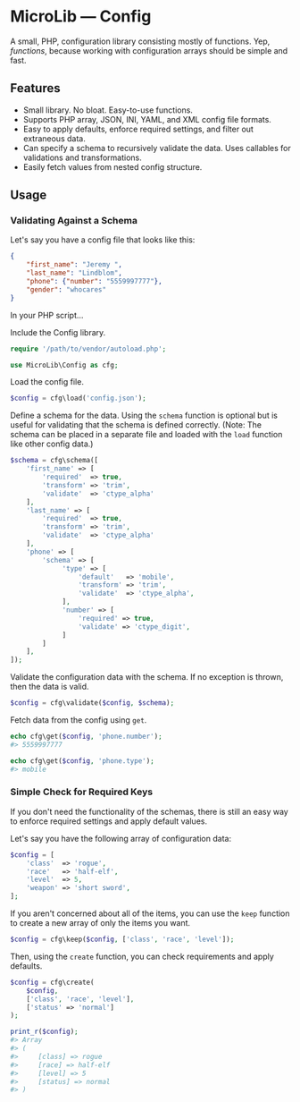 # MicroLib — Config

A small, PHP, configuration library consisting mostly of functions. Yep,
_functions_, because working with configuration arrays should be simple and
fast.

## Features

* Small library. No bloat. Easy-to-use functions.
* Supports PHP array, JSON, INI, YAML, and XML config file formats.
* Easy to apply defaults, enforce required settings, and filter out
  extraneous data.
* Can specify a schema to recursively validate the data. Uses callables for
  validations and transformations.
* Easily fetch values from nested config structure.

## Usage

### Validating Against a Schema

Let's say you have a config file that looks like this:

```json
{
    "first_name": "Jeremy ",
    "last_name": "Lindblom",
    "phone": {"number": "5559997777"},
    "gender": "whocares"
}
```

In your PHP script…

Include the Config library.

```php
require '/path/to/vendor/autoload.php';

use MicroLib\Config as cfg;
```

Load the config file.

```php
$config = cfg\load('config.json');
```

Define a schema for the data. Using the `schema` function is optional but is
useful for validating that the schema is defined correctly. (Note: The schema
can be placed in a separate file and loaded with the `load` function like other
config data.)

```php
$schema = cfg\schema([
    'first_name' => [
        'required'  => true,
        'transform' => 'trim',
        'validate'  => 'ctype_alpha'
    ],
    'last_name' => [
        'required'  => true,
        'transform' => 'trim',
        'validate'  => 'ctype_alpha'
    ],
    'phone' => [
        'schema' => [
             'type' => [
                 'default'   => 'mobile',
                 'transform' => 'trim',
                 'validate'  => 'ctype_alpha',
             ],
             'number' => [
                 'required' => true,
                 'validate' => 'ctype_digit',
             ]
        ]
    ],
]);
```

Validate the configuration data with the schema. If no exception is thrown,
then the data is valid.

```php
$config = cfg\validate($config, $schema);
```

Fetch data from the config using `get`.

```php
echo cfg\get($config, 'phone.number');
#> 5559997777

echo cfg\get($config, 'phone.type');
#> mobile
```

### Simple Check for Required Keys

If you don't need the functionality of the schemas, there is still an easy way
to enforce required settings and apply default values.

Let's say you have the following array of configuration data:

```php
$config = [
    'class'  => 'rogue',
    'race'   => 'half-elf',
    'level'  => 5,
    'weapon' => 'short sword',
];
```

If you aren't concerned about all of the items, you can use the `keep`
function to create a new array of only the items you want.

```php
$config = cfg\keep($config, ['class', 'race', 'level']);
```

Then, using the `create` function, you can check requirements and apply
defaults.

```php
$config = cfg\create(
	$config,
	['class', 'race', 'level'],
	['status' => 'normal']
);

print_r($config);
#> Array
#> (
#>     [class] => rogue
#>     [race] => half-elf
#>     [level] => 5
#>     [status] => normal
#> )
```
